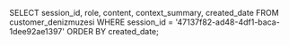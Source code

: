SELECT 
  session_id, 
  role, 
  content, 
  context_summary,
  created_date 
FROM customer_denizmuzesi 
WHERE session_id = '47137f82-ad48-4df1-baca-1dee92ae1397' 
ORDER BY created_date;

